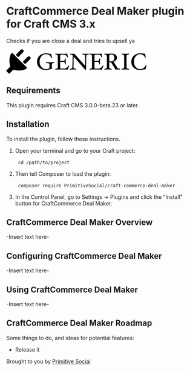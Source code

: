 # CraftCommerce Deal Maker plugin for Craft CMS 3.x

Checks if you are close a deal and tries to upsell ya

![Screenshot](resources/img/plugin-logo.png)

## Requirements

This plugin requires Craft CMS 3.0.0-beta.23 or later.

## Installation

To install the plugin, follow these instructions.

1. Open your terminal and go to your Craft project:

        cd /path/to/project

2. Then tell Composer to load the plugin:

        composer require PrimitiveSocial/craft-commerce-deal-maker

3. In the Control Panel, go to Settings → Plugins and click the “Install” button for CraftCommerce Deal Maker.

## CraftCommerce Deal Maker Overview

-Insert text here-

## Configuring CraftCommerce Deal Maker

-Insert text here-

## Using CraftCommerce Deal Maker

-Insert text here-

## CraftCommerce Deal Maker Roadmap

Some things to do, and ideas for potential features:

* Release it

Brought to you by [Primitive Social](primitivesocial.com)
